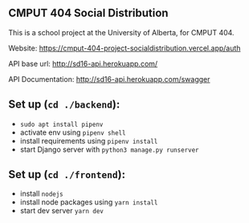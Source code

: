 ## CMPUT 404 Social Distribution
This is a school project at the University of Alberta, for CMPUT 404.

Website: https://cmput-404-project-socialdistribution.vercel.app/auth

API base url: http://sd16-api.herokuapp.com/

API Documentation: http://sd16-api.herokuapp.com/swagger


## Set up (`cd ./backend`):
- `sudo apt install pipenv`
- activate env using `pipenv shell`
- install requirements using `pipenv install`
- start Django server with `python3 manage.py runserver`


## Set up (`cd ./frontend`):
- install `nodejs`
- install node packages using `yarn install`
- start dev server `yarn dev`






